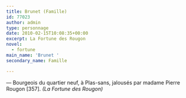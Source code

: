 ```yaml
---
title: Brunet (Famille)
id: 77023
author: admin
type: personnage
date: 2010-02-15T10:08:35+00:00
excerpt: La Fortune des Rougon
novel:
  - fortune
main_name: 'Brunet '
secondary_name: Famille

---
```

— Bourgeois du quartier neuf, à Plas-sans, jalousés par madame Pierre Rougon [357]. _(La Fortune des Rougon)_